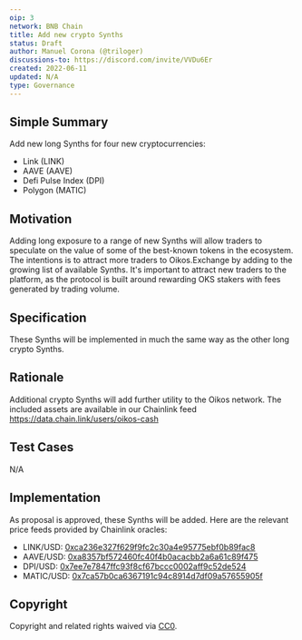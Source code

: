 ```yaml
---
oip: 3
network: BNB Chain
title: Add new crypto Synths
status: Draft
author: Manuel Corona (@triloger)
discussions-to: https://discord.com/invite/VVDu6Er
created: 2022-06-11
updated: N/A
type: Governance
---
```


## Simple Summary

Add new long Synths for four new cryptocurrencies: 
- Link (LINK)
- AAVE (AAVE)
- Defi Pulse Index (DPI)
- Polygon (MATIC)

## Motivation

Adding long exposure to a range of new Synths will allow traders to speculate on the value of some of the best-known tokens in the ecosystem. The intentions is to attract more traders to Oikos.Exchange by adding to the growing list of available Synths. It's important to attract new traders to the platform, as the protocol is built around rewarding OKS stakers with fees generated by trading volume.

## Specification

These Synths will be implemented in much the same way as the other long crypto Synths.

## Rationale

Additional crypto Synths will add further utility to the Oikos network. The included assets are available in our Chainlink feed https://data.chain.link/users/oikos-cash
## Test Cases

N/A

## Implementation

As proposal is approved, these Synths will be added.
Here are the relevant price feeds provided by Chainlink oracles: 
- LINK/USD: [0xca236e327f629f9fc2c30a4e95775ebf0b89fac8](https://bscscan.com/address/0xca236e327f629f9fc2c30a4e95775ebf0b89fac8)
- AAVE/USD: [0xa8357bf572460fc40f4b0acacbb2a6a61c89f475](https://bscscan.com/address/0xa8357bf572460fc40f4b0acacbb2a6a61c89f475)
- DPI/USD: [0x7ee7e7847ffc93f8cf67bccc0002aff9c52de524](https://bscscan.com/address/0x7ee7e7847ffc93f8cf67bccc0002aff9c52de524)
- MATIC/USD: [0x7ca57b0ca6367191c94c8914d7df09a57655905f](https://bscscan.com/address/0x7ca57b0ca6367191c94c8914d7df09a57655905f)

## Copyright

Copyright and related rights waived via [CC0](https://creativecommons.org/publicdomain/zero/1.0/).
